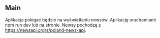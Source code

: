## Main

Aplikacja polegać będzie na wyświetlaniu newsów.
Aplikację uruchamiami npm run dev lub na stronie.
Newsy pochodzą z https://newsapi.org/s/poland-news-api.